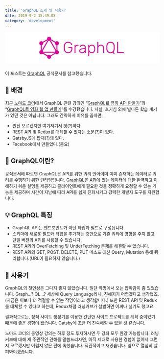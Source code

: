 ```yaml
---
title: 'GraphQL 소개 및 사용기'
date: 2019-9-2 18:49:08
category: 'development'
---
```


![](./images/graphql-logo.png)

####

이 포스트는 [GraphQL](https://graphql-kr.github.io/) 공식문서를 참고했습니다.

## 📝 배경

최근 [노마드 코더](https://academy.nomadcoders.co)에서 GraphQL 관련 강의인 <q>[GraphQL로 영화 API 만들기](https://academy.nomadcoders.co/courses/enrolled/357405)</q>와 <q>[GraphQL로 영화 웹 앱 만들기](https://academy.nomadcoders.co/courses/enrolled/364948)</q>를 수강했습니다. 사실, 호기심 외에 별다른 학습 계기가 있던 것은 아닙니다. 그래도 간략하게 이유를 꼽자면,

- 뭔진 모르겠지만 여기저기서 핫(?)하다.
- REST API 및 Redux를 대체할 수 있다는 소문(?)이 있다.
- GatsbyJS에 탑재(?)돼 있다.
- Facebook에서 만들었다.(중요)

## 💎 GraphQL이란?

공식문서에 따르면 GraphQL은 API를 위한 쿼리 언어이며 이미 존재하는 데이터로 쿼리를 수행하기 위한 런타임입니다. GraphQL은 API에 있는 데이터에 대한 완벽하고 이해하기 쉬운 설명을 제공하고 클라이언트에게 필요한 것을 정확하게 요청할 수 있는 기능을 제공하며 시간이 지남에 따라 API를 쉽게 진화시키고 강력한 개발자 도구를 지원합니다.

## 💡 GraphQL 특징

- GraphQL API는 엔드포인트가 아닌 타입과 필드로 구성됩니다.
- 스키마에 새로운 필드와 타입을 추가하는 것만으로 기존 쿼리에 영향을 주지 않고 단일 버전의 API를 사용할 수 있습니다.
- REST API의 OverFetching 및 UnderFetching 문제를 해결할 수 있습니다.
- REST API의 GET, POST, DELETE, PUT 메소드 대신 Query, Mutation 통해 쿼리합니다.(URL이 필요하지 않습니다.)

## 📝 사용기

GraphQL의 첫인상은 그다지 좋지 않았습니다. 일단 작명에서 오는 압박감이 좀 있었습니다. Graph...? QL...? 세상에 Query Language라니. 친해지기 어렵겠다고 생각했죠.(지금은 이보다 더 적절할 수 없는 작명이라고 생각합니다.) 또한 REST API 및 Redux를 대체할 수 있다고 하는데, Redux처럼 러닝커브가 살벌하면 어쩌나 싶기도 했고요.

결과적으로는, 정적 사이트 생성기를 이용한 간단한 사이드 프로젝트를 계획 중이었기 때문에 좋은 경험이 됐습니다. Gatsby에 조금 더 친숙해질 수 있을 것 같습니다.

노마드 코더의 동영상 강의는 하루 정도 투자하시면 두 강좌 모두 완강 가능합니다. 러닝커브에 대해 제 주관적인 견해를 말씀드리자면, 아직 제대로 사용한 경험이 없어서 그런지 모르겠지만 어렵지 않은 편에 속했습니다. 직관적이고 재밌습니다. 앞으로 열심히 살펴봐야겠습니다.
